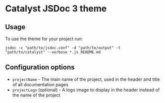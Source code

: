 # Catalyst JSDoc 3 theme

## Usage

To use the theme for your project run:

```
jsdoc -c "path/to/jsdoc.conf" -d "path/to/output" -t "path/to/catalyst" --verbose *.js README.md
```

## Configuration options

* `projectName` - The main name of the project, used in the header and title of all documentation pages
* `projectLogo` (optional) - A logo image to display in the header instead of the name of the project

